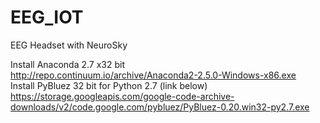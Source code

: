# EEG_IOT
EEG Headset with NeuroSky

Install Anaconda 2.7 x32 bit <br>
http://repo.continuum.io/archive/Anaconda2-2.5.0-Windows-x86.exe <br>
Install PyBluez 32 bit for Python 2.7 (link below) <br>
https://storage.googleapis.com/google-code-archive-downloads/v2/code.google.com/pybluez/PyBluez-0.20.win32-py2.7.exe
